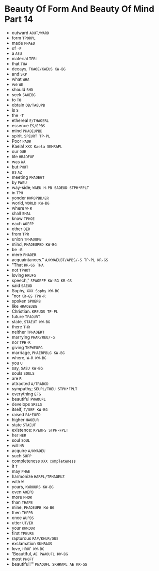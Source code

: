 # Beauty Of Form And Beauty Of Mind Part 14

* outward `AOUT/WARD`
* form `TPORPL`
* made `PHAED`
* of `-F`
* a `AEU`
* material `TERL`
* that `THA`
* decays, `TKAOE/KAEUS KW-BG`
* and `SKP`
* what `WHA`
* we `WE`
* should `SHO`
* seek `SAOEBG`
* to `TO`
* obtain `OB/TAEUPB`
* is `S`
* the `-T`
* ethereal `E/THAOERL`
* essence `ES/EPBS`
* mind `PHAOEUPBD`
* spirit. `SPEURT TP-PL`
* Poor `PAOR`
* Kaela! `XXX Kaela SKHRAPL`
* our `OUR`
* life `HRAOEUF`
* was `WA`
* but `PWUT`
* as `AZ`
* meeting `PHAOEGT`
* by `PWEU`
* way-side; `WAEU H-PB SAOEUD STPH*FPLT`
* in `TPH`
* yonder `KWROPBD/ER`
* world, `WORLD KW-BG`
* where `W-R`
* shall `SHAL`
* know `TPHOE`
* each `AOEFP`
* other `OER`
* from `TPR`
* union `TPHAOUPB`
* mind, `PHAOEUPBD KW-BG`
* be `-B`
* mere `PHAOER`
* acquaintances." `A/KWAEUBT/APBS/-S TP-PL KR-GS`
* "That `KR-GS THA`
* not `TPHOT`
* loving `HRUFG`
* speech," `SPAOEFP KW-BG KR-GS`
* said `SAEUD`
* Sophy, `XXX Sophy KW-BG`
* "nor `KR-GS TPH-R`
* spoken `SPOEPB`
* like `HRAOEUBG`
* Christian. `KREUGS TP-PL`
* future `TPAOURT`
* state, `STAEUT KW-BG`
* there `THR`
* neither `TPHAOERT`
* marrying `PHAR/REU/-G`
* nor `TPH-R`
* giving `TKPWEUFG`
* marriage, `PHAERPBLG KW-BG`
* where, `W-R KW-BG`
* you `U`
* say, `SAEU KW-BG`
* souls `SOULS`
* are `R`
* attracted `A/TRABGD`
* sympathy; `SEUPL/THEU STPH*FPLT`
* everything `EFG`
* beautiful `PWAOUFL`
* develops `SRELS`
* itself, `T/SEF KW-BG`
* raised `RA*EUFD`
* higher `HAOEUR`
* state `STAEUT`
* existence: `KPEUFS STPH-FPLT`
* her `HER`
* soul `SOUL`
* will `HR`
* acquire `A/KWAOEU`
* such `SUFP`
* completeness `XXX completeness`
* it `T`
* may `PHAE`
* harmonize `HARPL/TPHAOEUZ`
* with `W`
* yours, `KWROURS KW-BG`
* even `AOEPB`
* more `PHOR`
* than `THAPB`
* mine, `PHAOEUPB KW-BG`
* then `THEPB`
* once `WUPBS`
* utter `UT/ER`
* your `KWROUR`
* first `TPEURS`
* rapturous `RAP/KHUR/OUS`
* exclamation `SKHRAGS`
* love, `HRUF KW-BG`
* 'Beautiful, `AE PWAOUFL KW-BG`
* most `PHOFT`
* beautiful!'" `PWAOUFL SKHRAPL AE KR-GS`
